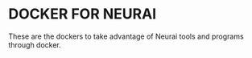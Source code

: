 # DOCKER FOR NEURAI

These are the dockers to take advantage of Neurai tools and programs through docker.